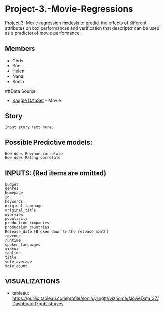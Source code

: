 # Project-3.-Movie-Regressions
Project 3: Movie regression modesls to predict the effects of different attributes on box performances and verification that descriptor can be used as a predictor of movie performance.

## Members
* Chris 
* Sue
* Helen
* Nana
* Sonia

##Data Source:
* [Kaggle DataSet](https://www.kaggle.com/tmdb/tmdb-movie-metadata#tmdb_5000_movies.csv/) - Movie

## Story


```
Input story text here.
```

## Possible Predictive models:
```
How does Revenue correlate
How does Rating correlate
```

## INPUTS: (Red items are omitted)

```
budget
genres
homepage
id
keywords
original_language
original_title
overview
popularity
production_companies
production_countries
Release_date (Broken down to the release month) 
revenue
runtime
spoken_languages
status
tagline
title
vote_average
Vote_count
```

## VISUALIZATIONS
* tableau: https://public.tableau.com/profile/sonia.yang#!/vizhome/MovieData_37/Dashboard1?publish=yes